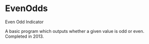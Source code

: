 # EvenOdds
Even Odd Indicator

A basic program which outputs whether a given value is odd or even. Completed in 2013.
